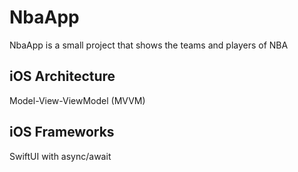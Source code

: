 # NbaApp
NbaApp is a small project that shows the teams and players of NBA

## iOS Architecture
Model-View-ViewModel (MVVM)

## iOS Frameworks
SwiftUI with async/await
